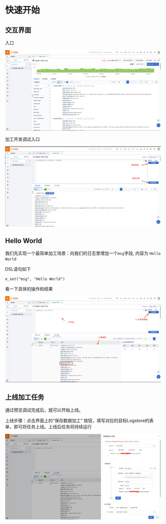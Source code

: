 # 快速开始

## 交互界面

入口

![](img/sls-dsl-entrance.jpg)

加工开发调试入口

![](img/sls-dsl-preview.jpg)

## Hello World

我们先实现一个最简单加工场景：向我们的日志里增加一个`msg`字段, 内容为 `Hello World`

DSL语句如下
```
e_set("msg", "Hello World")
```

看一下具体的操作和结果

![](img/sls-dsl-reseult.jpg)

## 上线加工任务

通过预览调试完成后，就可以开始上线。

上线步骤：点击界面上的“保存数据加工” 按钮，填写对应的目标Logstore的表单，即可将任务上线。上线后任务将持续运行

![](img/sls-dsl-save.jpg)
